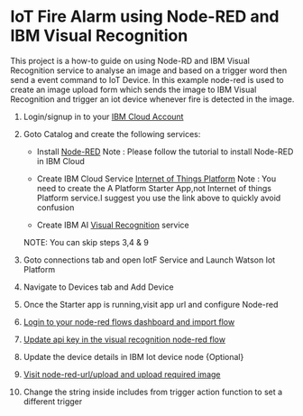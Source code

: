 
# IoT Fire Alarm using Node-RED and IBM Visual Recognition 

This project is a how-to guide on using Node-RD and IBM Visual Recognition service to analyse an image and based on a trigger word then send a event command to IoT Device. In this example node-red is used to create an image upload form which sends the image to IBM Visual Recognition and trigger an iot device whenever fire is detected in the image.


1. Login/signup in to your [IBM Cloud Account](https://ibm.biz/BdYtcs)
2. Goto Catalog and create the following services:
    * Install [Node-RED](https://developer.ibm.com/tutorials/how-to-create-a-node-red-starter-application/)
     Note : Please follow the tutorial to install Node-RED in IBM Cloud

    * Create IBM Cloud Service [Internet of Things Platform](https://developer.ibm.com/tutorials/cl-mqtt-bluemix-iot-node-red-app)
Note : You need to create the A Platform Starter App,not Internet of things Platform service.I suggest you use the link above to quickly avoid confusion

    * Create IBM AI [Visual Recognition](create-visual-recognition-svc) service
    
    NOTE: You can skip steps 3,4 & 9

3. Goto connections tab and open IotF Service and Launch Watson Iot Platform
4. Navigate to Devices tab and Add Device
5. Once the Starter app is running,visit app url and configure Node-red
6. [Login to your node-red flows dashboard and import flow](import-flow.md)
7. [Update api key in the visual recognition node-red flow](update-flow)
8. Update the device details in IBM Iot device node {Optional}
9. [Visit node-red-url/upload and upload required image](upload-image.md)
10. Change the string inside includes from trigger action function to set a different trigger

